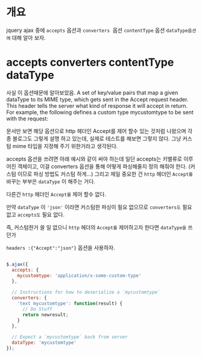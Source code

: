 # 개요
jquery ajax 중에 `accepts` 옵션과 `converters`  옵션 `contentType` 옵션 `dataType옵션에` 대해 알아 보자.

# accepts converters contentType dataType
사실 이 옵션때문에 알아보았음.
A set of key/value pairs that map a given dataType to its MIME type, which gets sent in the Accept request header. This header tells the server what kind of response it will accept in return. For example, the following defines a custom type mycustomtype to be sent with the request:

문서만 보면 해당 옵션으로 http 헤더인 Accept를 제어 할수 있는 것처럼 나왔으며 각종 블로그도 그렇게 설명 하고 있는데, 
실제로 테스트를 해보면 그렇지 않다. 
그냥 커스텀 mime 타입을 지정해 주기 위한거라고 생각된다. 

accepts 옵션을 쓰려면 아래 예시와 같이 써야 하는데 일단 accepts는 키밸류로 이루어진 객체이고, 
이걸 converters 옵션을 통해 어떻게 파싱해줄지 정의 해줘야 한다. (커스텀 이므로 파싱 방법도 커스텀 하게...)
그리고 제일 중요한 건 
`http` 헤더인 `Accept를` 바꾸는 부부은 `dataType` 이 해주는 거다. 

다른건 `http` 헤더인 `Accept를` 제어 할수 없다. 

만약 `dataType` 이 `'json'` 이라면 커스텀한 파싱이 필요 없으므로 `converters도` 필요 없고 `accepts도` 필요 없다. 

즉,  커스텀한거 쓸 일 없으니 `http` 헤더의 `Accept를` 제어하고자 한다면 `dataType을` 쓰던가

`headers :{"Accept":"json"}`  옵션을 사용하자.

```js

$.ajax({
  accepts: {
    mycustomtype: 'application/x-some-custom-type'
  },
 
  // Instructions for how to deserialize a `mycustomtype`
  converters: {
    'text mycustomtype': function(result) {
      // Do Stuff
      return newresult;
    }
  },
 
  // Expect a `mycustomtype` back from server
  dataType: 'mycustomtype'
});

```